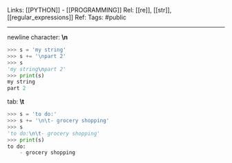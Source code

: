 Links: [[PYTHON]] - [[PROGRAMMING]]
Rel: [[re]], [[str]], [[regular_expressions]]
Ref: 
Tags: #public 

--- 
newline character: **\\n**
```py
>>> s = 'my string'
>>> s += '\npart 2'
>>> s
'my string\npart 2'
>>> print(s)
my string
part 2
```

tab: **\\t**
```py
>>> s = 'to do:'
>>> s += '\n\t- grocery shopping'
>>> s
'to do:\n\t- grocery shopping'
>>> print(s)
to do:
	- grocery shopping
```
